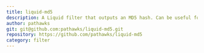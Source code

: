 ```yaml
---
title: liquid-md5
description: A Liquid filter that outputs an MD5 hash. Can be useful for generating Gravatar URLs from email addresses
author: pathawks
git: git@github.com:pathawks/liquid-md5.git
repository: https://github.com/pathawks/liquid-md5
category: filter
---
```

